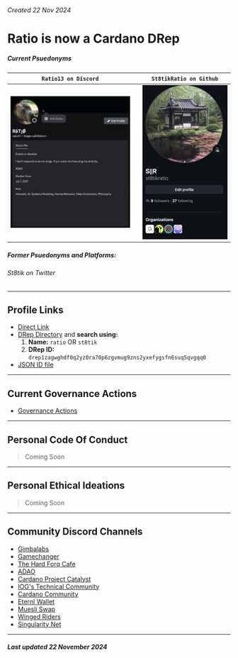 ###### Created 22 Nov 2024

# Ratio is now a Cardano DRep

##### Current Psuedonyms
| `Ratio13 on Discord` |    | `St8tikRatio on Github` |
| ------------------ | -- |--------------------- |
|![img](https://github.com/st8tikratio/cardano_DRep/blob/main/ratio_discord_prof.jpeg) | | ![img](https://github.com/st8tikratio/cardano_DRep/blob/main/SR_Github_Prof.jpeg) |
##### Former Psuedonyms and Platforms:
###### St8tik on Twitter

---

## Profile Links
- [Direct Link](https://gov.tools/drep_directory/drep1zagwghdf0q2yz0ra70p6zgvmug9zns2yxefygsfn6suq5qvgqq0)
- [DRep Directory](https://gov.tools/drep_directory) and **search using:**
   1. **Name:** `ratio` OR `st8tik`
   2. **DRep ID:** `drep1zagwghdf0q2yz0ra70p6zgvmug9zns2yxefygsfn6suq5qvgqq0`
- [JSON ID file](https://github.com/st8tikratio/cardano_DRep/blob/main/Ratio%20-%20aka%20St8t.jsonld)

---

## Current Governance Actions
- [Governance Actions](https://gov.tools/governance_actions)

---

## Personal Code Of Conduct

> Coming Soon

---

## Personal Ethical Ideations

> Coming Soon

---

## Community Discord Channels
- [Gimbalabs](https://discord.gg/76ZJzG6v97)
- [Gamechanger](https://discord.gg/ZXJ9nZw4YB)
- [The Hard Forq Cafe](https://discord.gg/HT6vJ45dZ7)
- [ADAO](https://discord.gg/hSMXBjbDat)
- [Cardano Project Catalyst](https://discord.gg/BEs54nVq)
- [IOG's Technical Community](https://discord.gg/inputoutput)
- [Cardano Community](https://discord.gg/vd3jeatFr6)
- [Eternl Wallet](https://discord.gg/eternlwallet)
- [Muesli Swap](https://discord.gg/axAxbRtk36)
- [Winged Riders](https://discord.gg/hGhrUZabdc)
- [Singularity Net](https://discord.gg/snet)

---

##### Last updated 22 November 2024
